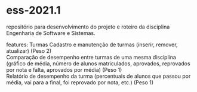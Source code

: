 # ess-2021.1
repositório para desenvolvimento do projeto e roteiro da disciplina Engenharia de Software e Sistemas.

features: Turmas
Cadastro e manutenção de turmas (inserir, remover, atualizar) (Peso 2)  
Comparação de desempenho entre turmas de uma mesma disciplina (gráfico de média, número de alunos matriculados, aprovados, reprovados por nota e falta, aprovados por média) (Peso 1)  
Relatório de desempenho da turma (percentuais de alunos que passou por média, vai para a final, foi reprovado por nota, etc.) (Peso 1)  